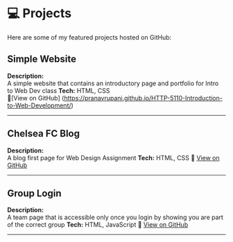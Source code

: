 # 💻 Projects

Here are some of my featured projects hosted on GitHub:

## Simple Website
**Description:**  
A simple website that contains an introductory page and portfolio for Intro to Web Dev class
**Tech:** HTML, CSS  
🔗[View on GitHub] (https://pranavrupani.github.io/HTTP-5110-Introduction-to-Web-Development/)


---

## Chelsea FC Blog
**Description:**  
A blog first page for Web Design Assignment
**Tech:** HTML, CSS
🔗 [View on GitHub](https://pranavrupani.github.io/Web-Design-Blog/)

---

## Group Login
**Description:**  
A team page that is accessible only once you login by showing you are part of the correct group
**Tech:** HTML, JavaScript
🔗 [View on GitHub](https://pranavrupani.github.io/JS-Group-login/)

---
